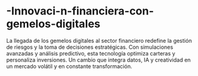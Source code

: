 # -Innovaci-n-financiera-con-gemelos-digitales
La llegada de los gemelos digitales al sector financiero redefine la gestión de riesgos y la toma de decisiones estratégicas. Con simulaciones avanzadas y análisis predictivo, esta tecnología optimiza carteras y personaliza inversiones. Un cambio que integra datos, IA y creatividad en un mercado volátil y en constante transformación.
